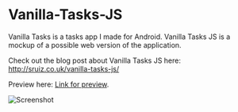 # Vanilla-Tasks-JS

Vanilla Tasks is a tasks app I made for Android. Vanilla Tasks JS is a mockup of a possible web version of the application.

Check out the blog post about Vanilla Tasks JS here: http://sruiz.co.uk/vanilla-tasks-js/

Preview here: [Link for preview](https://htmlpreview.github.io/?https://github.com/vephinx/Vanilla-Tasks-JS/blob/master/index.html).

![Screenshot](https://github.com/vephinx/Vanilla-Tasks-JS/blob/master/vanillatasksjs.jpg)

